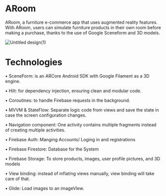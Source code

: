 # ARoom 

 ARoom, a furniture e-commerce app that uses augmented reality features. With ARoom, users can simulate furniture products in their own room before making a purchase, thanks to the use of Google Sceneform and 3D models.


![Untitled design(1)](https://github.com/FoDev24/ARoom/assets/73345730/17b07696-f47f-421d-9a04-16b0ca49d3fd)


# Technologies

• SceneForm: is an ARCore Android SDK with Google Filament as a 3D engine.

• Hilt: for dependency injection, ensuring clean and modular code.

• Coroutines: to handle Firebase requests in the background.

• MVVM & StateFlow: Separate logic code from views and save the state in case the screen configuration changes.

• Navigation component: One activity contains multiple fragments instead of creating multiple activities.

• Firebase Auth: Manging Accounts/ Loging in and registrations

• Firebase Firestore: Database for the System

• Firebase Storage: To store products, images, user profile pictures, and 3D models

• View binding: instead of inflating views manually, view binding will take care of that.

• Glide: Load images to an imageVIew.



